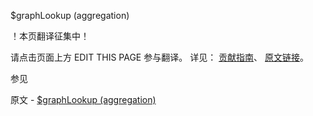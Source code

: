  $graphLookup (aggregation)

 ！本页翻译征集中！

请点击页面上方 EDIT THIS PAGE 参与翻译。
详见：
[贡献指南]( https://github.com/JinMuInfo/MongoDB-Manual-zh/blob/master/CONTRIBUTING.md )、
[原文链接](  https://docs.mongodb.com/manual/reference/operator/aggregation/graphLookup/  )。

 参见

原文 - [$graphLookup (aggregation)]( https://docs.mongodb.com/manual/reference/operator/aggregation/graphLookup/ )

